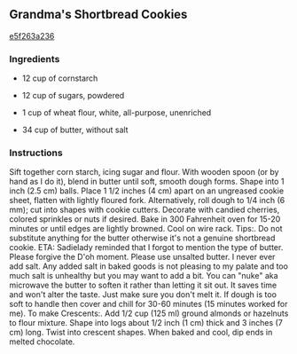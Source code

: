 ## Grandma's Shortbread Cookies

[e5f263a236](http://www.food.com/recipe/grandmas-shortbread-cookies-329707)

### Ingredients

 - 12 cup of cornstarch

 - 12 cup of sugars, powdered

 - 1 cup of wheat flour, white, all-purpose, unenriched

 - 34 cup of butter, without salt

### Instructions

Sift together corn starch, icing sugar and flour. With wooden spoon (or by hand as I do it), blend in butter until soft, smooth dough forms. Shape into 1 inch (2.5 cm) balls. Place 1 1/2 inches (4 cm) apart on an ungreased cookie sheet, flatten with lightly floured fork. Alternatively, roll dough to 1/4 inch (6 mm); cut into shapes with cookie cutters. Decorate with candied cherries, colored sprinkles or nuts if desired. Bake in 300 Fahrenheit oven for 15-20 minutes or until edges are lightly browned. Cool on wire rack. Tips:. Do not substitute anything for the butter otherwise it's not a genuine shortbread cookie. ETA: Sadielady reminded that I forgot to mention the type of butter. Please forgive the D'oh moment. Please use unsalted butter. I never ever add salt. Any added salt in baked goods is not pleasing to my palate and too much salt is unhealthy but you may want to add a bit. You can "nuke" aka microwave the butter to soften it rather than letting it sit out. It saves time and won't alter the taste. Just make sure you don't melt it. If dough is too soft to handle then cover and chill for 30-60 minutes (15 minutes worked for me). To make Crescents:. Add 1/2 cup (125 ml) ground almonds or hazelnuts to flour mixture. Shape into logs about 1/2 inch (1 cm) thick and 3 inches (7 cm) long. Twist into crescent shapes. When baked and cool, dip ends in melted chocolate.
